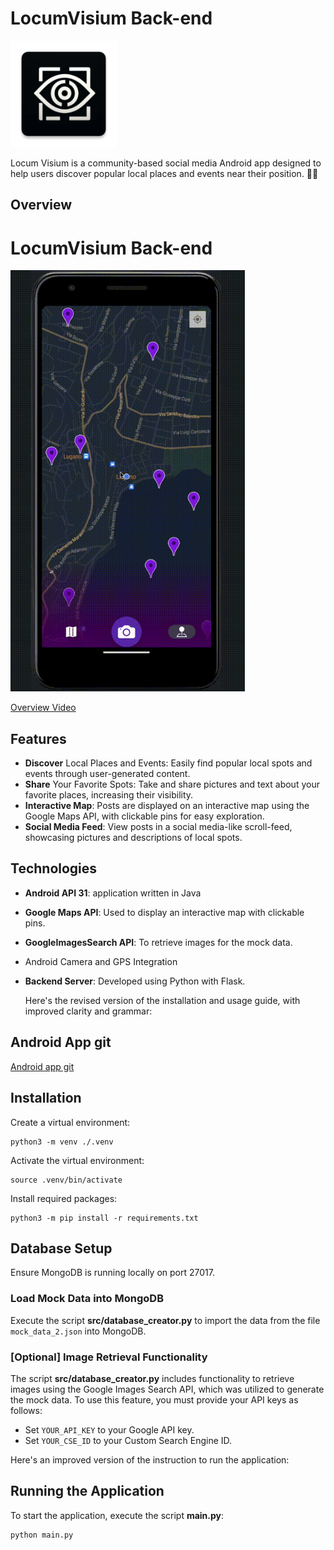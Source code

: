# LocumVisium Back-end
<img src="gitData/ic_launcher.webp" alt="Locum Visum Logo" width="170" height="170">

Locum Visium is a community-based social media Android app designed to help users discover popular local places and events near their position. 📍📱

## Overview 
# LocumVisium Back-end
<img src="gitData/Locum%20Visium.gif" alt="overview gif" width="375" height="674">

[Overview Video](https://www.youtube.com/watch?v=UocxDTZqIPg&ab_channel=MSstudioHD)

## Features
- **Discover** Local Places and Events: Easily find popular local spots and events through user-generated content.
- **Share** Your Favorite Spots: Take and share pictures and text about your favorite places, increasing their visibility.
- **Interactive Map**: Posts are displayed on an interactive map using the Google Maps API, with clickable pins for easy exploration. 
- **Social Media Feed**: View posts in a social media-like scroll-feed, showcasing pictures and descriptions of local spots.

## Technologies
- **Android API 31**: application written in Java 
- **Google Maps API**: Used to display an interactive map with clickable pins. 
- **GoogleImagesSearch API**: To retrieve images for the mock data.
- Android Camera and GPS Integration
- **Backend Server**: Developed using Python with Flask.

   Here's the revised version of the installation and usage guide, with improved clarity and grammar:

## Android App git 
[Android app git](https://github.com/JacobSalvi/mwc-project)


## Installation
Create a virtual environment:
```shell
python3 -m venv ./.venv
```

Activate the virtual environment:
```shell
source .venv/bin/activate
```

Install required packages:
```shell
python3 -m pip install -r requirements.txt
```

## Database Setup
Ensure MongoDB is running locally on port 27017.

### Load Mock Data into MongoDB
Execute the script **src/database_creator.py** to import the data from the file `mock_data_2.json` into MongoDB.

### [Optional] Image Retrieval Functionality
The script **src/database_creator.py** includes functionality to retrieve images using the Google Images Search API, which was utilized to generate the mock data. To use this feature, you must provide your API keys as follows:

- Set `YOUR_API_KEY` to your Google API key.
- Set `YOUR_CSE_ID` to your Custom Search Engine ID.

Here's an improved version of the instruction to run the application:

## Running the Application
To start the application, execute the script **main.py**:

```shell
python main.py
```
